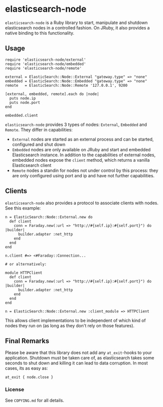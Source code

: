 # elasticsearch-node

`elasticsearch-node` is a Ruby library to start, manipulate and shutdown elasticsearch nodes in a controlled fashion. On JRuby, it also provides a native binding to this functionality.

## Usage

```
require 'elasticsearch-node/external'
require 'elasticsearch-node/embedded'
require 'elasticsearch-node/remote'

external = ElasticSearch::Node::External "gateway.type" => "none"
embedded = ElasticSearch::Node::Embedded "gateway.type" => "none"
remote   = ElasticSearch::Node::Remote '127.0.0.1', 9200

[external, embedded, remote].each do |node|
  puts node.ip
  puts node.port
end

embedded.client
```

`elasticsearch-node` provides 3 types of nodes: `External`, `Embedded` and `Remote`. They differ in capabilities:

* `External` nodes are started as an external process and can be started, configured and shut down
* `Embedded` nodes are only available on JRuby and start and embedded Elasticsearch instance. In addition to the capabilities of external nodes, embedded nodes expose the `client` method, which returns a vanilla Elasticsearch client
* `Remote` nodes a standin for nodes not under control by this process: they are only configured using port and ip and have not further capabilities.

## Clients

`elasticsearch-node` also provides a protocol to associate clients with nodes. See this example:

```
n = ElasticSearch::Node::External.new do
  def client
    conn = Faraday.new(:url => "http://#{self.ip}:#{self.port}") do |builder|
      builder.adapter :net_http
    end
  end
end

n.client #=> <#Faraday::Connection...

# or alternatively:

module HTTPClient
  def client
    conn = Faraday.new(:url => "http://#{self.ip}:#{self.port}") do |builder|
      builder.adapter :net_http
    end
  end
end

n = ElasticSearch::Node::External.new :client_module => HTTPClient
```

This allows client implementations to be independent of which kind of nodes they run on (as long as they don't rely on those features).

## Final Remarks

Please be aware that this library does not add any `at_exit`-hooks to your application. Shutdown must be taken care of, as elasticsearch takes some seconds to shut down and killing it can lead to data corruption. In most cases, its as easy as:

    at_exit { node.close }

### License

See `COPYING.md` for all details.